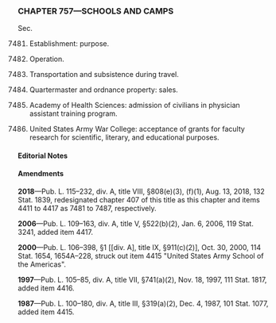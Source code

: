 ### **CHAPTER 757—SCHOOLS AND CAMPS** ###

Sec.

7481. Establishment: purpose.

7482. Operation.

7483. Transportation and subsistence during travel.

7484. Quartermaster and ordnance property: sales.

7486. Academy of Health Sciences: admission of civilians in physician assistant training program.

7487. United States Army War College: acceptance of grants for faculty research for scientific, literary, and educational purposes.

#### **Editorial Notes** ####

#### Amendments ####

**2018**—Pub. L. 115–232, div. A, title VIII, §808(e)(3), (f)(1), Aug. 13, 2018, 132 Stat. 1839, redesignated chapter 407 of this title as this chapter and items 4411 to 4417 as 7481 to 7487, respectively.

**2006**—Pub. L. 109–163, div. A, title V, §522(b)(2), Jan. 6, 2006, 119 Stat. 3241, added item 4417.

**2000**—Pub. L. 106–398, §1 [[div. A], title IX, §911(c)(2)], Oct. 30, 2000, 114 Stat. 1654, 1654A–228, struck out item 4415 "United States Army School of the Americas".

**1997**—Pub. L. 105–85, div. A, title VII, §741(a)(2), Nov. 18, 1997, 111 Stat. 1817, added item 4416.

**1987**—Pub. L. 100–180, div. A, title III, §319(a)(2), Dec. 4, 1987, 101 Stat. 1077, added item 4415.
